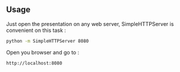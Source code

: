 ## Usage

Just open the presentation on any web server, SimpleHTTPServer is convenient on this task :

```bash
python -m SimpleHTTPServer 8080
```

Open you browser and go to :

```
http://localhost:8080
```
